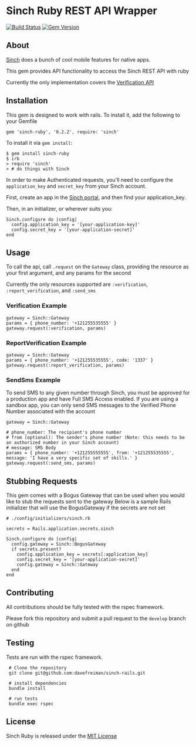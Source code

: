 # Sinch Ruby REST API Wrapper #
[![Build Status](https://travis-ci.org/davefreiman/sinch-ruby.svg?branch=master)](https://travis-ci.org/davefreiman/sinch-ruby)
[![Gem Version](https://badge.fury.io/rb/sinch-ruby.svg)](https://badge.fury.io/rb/sinch-ruby)

## About ## 

[Sinch](https://www.sinch.com/) does a bunch of cool mobile features for native apps.

This gem provides API functionality to access the Sinch REST API with ruby

Currently the only implementation covers the [Verification API](https://www.sinch.com/docs/verification/)

## Installation ##

This gem is designed to work with rails. To install it, add the following to your Gemfile

    gem 'sinch-ruby', '0.2.2', require: 'sinch'
    
To install it via `gem install`:

    $ gem install sinch-ruby
    $ irb
    > require 'sinch'
    > # do things with Sinch
    
In order to make Authenticated requests, you'll need to configure the `application_key` and `secret_key`
from your Sinch account.

First, create an app in the [Sinch portal](https://portal.sinch.com), and then find your application_key.

Then, in an initializer, or wherever suits you:

    Sinch.configure do |config|
      config.application_key = '[your-application-key]'
      config.secret_key = '[your-application-secret]'
    end

## Usage ##

To call the api, call `.request` on the `Gateway` class, providing the resource as your first argument, and any params for the second

Currently the only resources supported are `:verification`, `:report_verification`, and `:send_sms`

### Verification Example ###

    gateway = Sinch::Gateway
    params = { phone_number: '+121255535555' }
    gateway.request(:verification, params) 

### ReportVerification Example ###

    gateway = Sinch::Gateway
    params = { phone_number: '+121255535555', code: '1337' }
    gateway.request(:report_verification, params) 

### SendSms Example ###

To send SMS to any given number through Sinch, you must be approved for a production app and have Full SMS Access enabled.
If you are using a sandbox app, you can only send SMS messages to the Verified Phone Number associated with the account 

    gateway = Sinch::Gateway
    
    # phone_number: The recipient's phone number
    # from (optional): The sender's phone number (Note: this needs to be an authorized number in your Sinch account)
    # message: SMS Body
    params = { phone_number: '+121255555555', from: '+121255535555', message: 'I have a very specific set of skills.' }
    gateway.request(:send_sms, params) 

## Stubbing Requests ##

This gem comes with a Bogus Gateway that can be used when you would like to stub the requests sent to the gateway
Below is a sample Rails initializer that will use the BogusGateway if the secrets are not set

    # ./config/initializers/sinch.rb
    
    secrets = Rails.application.secrets.sinch
    
    Sinch.configure do |config|
      config.gateway = Sinch::BogusGateway
      if secrets.present?
        config.application_key = secrets[:application_key]
        config.secret_key = '[your-application-secret]'
        config.gateway = Sinch::Gateway
      end
    end

## Contributing ##

All contributions should be fully tested with the rspec framework.

Please fork this repository and submit a pull request to the `develop` branch on github

## Testing ##

Tests are run with the rspec framework.

     # Clone the repository
     git clone git@github.com:davefreiman/sinch-rails.git
     
     # install dependencies
     bundle install
     
     # run tests
     bundle exec rspec

## License ##

Sinch Ruby is released under the [MIT License](https://opensource.org/licenses/MIT)
